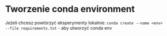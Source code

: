 # Tworzenie conda environment
Jeżeli chcesz powtórzyć eksperymenty lokalnie: 
```conda create --name <env> --file requirements.txt``` - aby utworzyć conda env
